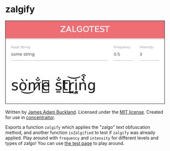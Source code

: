 zalgify
=======

![zalgify test screenshot](screenshot.png "Zalgification in action!")

Written by [James Adam Buckland](https://github.com/ambuc). Licensed under the [MIT license](https://opensource.org/licenses/MIT). Created for use in [concentraitor](https://github.com/cosmicexplorer/concentraitor).

Exports a function `zalgify` which applies the "zalgo" text obfuscation method, and another function `isZalgified` to test if `zalgify` was already applied. Play around with `frequency` and `intensity` for different levels and types of zalgo! You can use [the test page](https://cosmicexplorer.github.io/zalgify) to play around.
